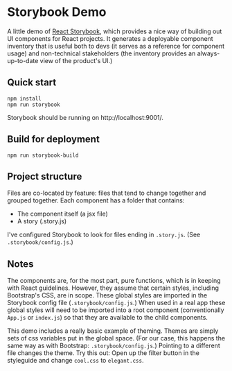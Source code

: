 # Storybook Demo

A little demo of [React Storybook](https://storybook.js.org/), which provides a nice way of building out UI components for React projects. It generates a deployable component inventory that is useful both to devs (it serves as a reference for component usage) and non-technical stakeholders (the inventory provides an always-up-to-date view of the product's UI.)


## Quick start

```
npm install
npm run storybook
```

Storybook should be running on http://localhost:9001/.


## Build for deployment
```
npm run storybook-build
```

## Project structure

Files are co-located by feature: files that tend to change together and grouped together. Each component has a folder that contains:
- The component itself (a jsx file)
- A story (<componentName>.story.js)

I've configured Storybook to look for files ending in `.story.js`. (See `.storybook/config.js`.)


## Notes
The components are, for the most part, pure functions, which is in keeping with React guidelines. However, they assume that certain styles, including Bootstrap's CSS, are in scope. These global styles are imported in the Storybook config file (`.storybook/config.js`.) When used in a real app these global styles will need to be imported into a root component (conventionally `App.js` or `index.js`) so that they are available to the child components.

This demo includes a really basic example of theming. Themes are simply sets of css variables put in the global space. (For our case, this happens the same way as with Bootstrap: `.storybook/config.js`.) Pointing to a different file changes the theme. Try this out: Open up the filter button in the styleguide and change `cool.css` to `elegant.css`.
